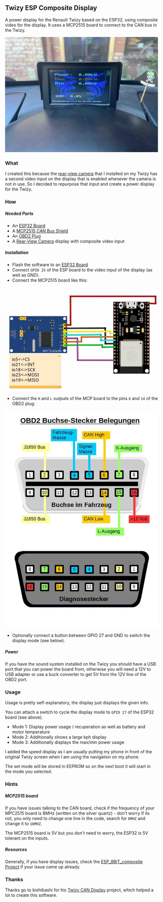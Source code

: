 ## Twizy ESP Composite Display

A power display for the Renault Twizy based on the ESP32, using composite video for the display. It uses a MCP2515 board to connect to the CAN bus in the Twizy.

![Twizy Display Image](/doc/display.jpg?raw=true "Twizy ESP Composite Display")

### What

I created this because the [rear-view camera](https://www.amazon.de/gp/product/B01KUNL3A2) that I installed on my Twizy has a second video input on the display that is enabled whenever the camera is not in use. So I decided to repurpose that input and create a power display for the Twizy.

### How

##### Needed Parts

- An [ESP32 Board](https://www.amazon.de/AZDelivery-NodeMCU-Development-Nachfolgermodell-ESP8266/dp/B071P98VTG)
- A [MCP2515 CAN Bus Shield](https://www.amazon.de/AZDelivery-MCP2515-Shield-kompatibel-Arduino/dp/B086TXSFD8)
- An [OBD2 Plug](https://www.amazon.de/OBD2-Stecker-Gehäuse-mit-Platine/dp/B01HMKWE7C)
- A [Rear-View Camera](https://www.amazon.de/gp/product/B01KUNL3A2) display with composite video input

##### Installation

- Flash the software to an [ESP32 Board](https://www.amazon.de/AZDelivery-NodeMCU-Development-Nachfolgermodell-ESP8266/dp/B071P98VTG)
- Connect `GPIO 25` of the ESP board to the video input of the display (as well as GND). 
- Connect the MCP2515 board like this:

![ESP32-MCP2515](/doc/connections.jpg?raw=true "ESP32-MCP2515 Connection")

- Connect the `H` and `L` outputs of the MCP board to the pins `6` and `14` of the OBD2 plug:

![OBD2 Plug](/doc/plug.jpg?war=true "OBD2 Plug Pins")

- Optionally connect a button between GPIO 27 and GND to switch the display mode (see below).

##### Power

If you have the sound system installed on the Twizy you should have a USB port that you can power the board from, otherwise you will need a 12V to USB adapter or use a buck converter to get 5V from the 12V line of the OBD2 port.

### Usage

Usage is pretty self-explanatory, the display just displays the given info.

You can attach a switch to cycle the display mode to `GPIO 27` of the ESP32 board (see above).

- Mode 1: Display power usage / recuperation as well as battery and motor temperature
- Mode 2: Additionally shows a large kph display
- Mode 3: Additionally displays the max/min power usage

I added the speed display as I am usually putting my phone in front of the original Twizy screen when I am using the navigation on my phone.

The set mode will be stored in EEPROM so on the next boot it will start in the mode you selected.

### Hints

##### MCP2515 board

If you have issues talking to the CAN board, check if the frequency of your MPC2515 board is 8MHz (written on the silver quartz) - don't worry if its not, you only need to change one line in the code, search for `8MHZ` and change it to `16MHZ`.

The MCP2515 board is 5V but you don't need to worry, the ESP32 is 5V tolerant on the inputs.

##### Resources

Generally, if you have display issues, check the [ESP_8BIT_composite Project](https://github.com/Roger-random/ESP_8_BIT_composite) if your issue came up already.

### Thanks

Thanks go to bishibashi for his [Twizy CAN Display](https://github.com/bishibashiB/Twizy_CanDisplay) project, which helped a lot to create this software.
